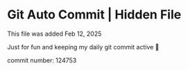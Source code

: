 # Git Auto Commit | Hidden File

This file was added Feb 12, 2025

Just for fun and keeping my daily git commit active 🤪

commit number: 124753
